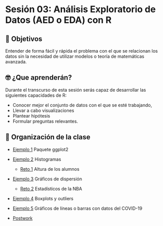 # Sesión 03:  Análisis Exploratorio de Datos (AED o EDA) con R

## :dart: Objetivos

Entender de forma fácil y rápida el problema con el que se relacionan los datos sin la necesidad de utilizar modelos o teoría de matemáticas avanzada.

## 🤓 ¿Que aprenderán? 

Durante el transcurso de esta sesión serás capaz de desarrollar las siguientes capacidades de R:

- Conocer mejor el conjunto de datos con el que se esté trabajando, 
- Llevar a cabo visualizaciones
- Plantear hipótesis 
- Formular preguntas relevantes.  

## 📂 Organización de la clase

- [Ejemplo 1](https://github.com/beduExpert/Programacion-R-Santander-2021/tree/master/Sesion-03/Ejemplo-01) Paquete ggplot2
- [Ejemplo 2](https://github.com/beduExpert/Programacion-R-Santander-2021/tree/master/Sesion-03/Ejemplo-02) Histogramas
   - [Reto 1](https://github.com/beduExpert/Programacion-R-Santander-2021/tree/master/Sesion-03/Reto-01) Altura de los alumnos
- [Ejemplo 3](https://github.com/beduExpert/Programacion-R-Santander-2021/tree/master/Sesion-03/Ejemplo-03) Gráficos de dispersión
   - [Reto 2](https://github.com/beduExpert/Programacion-R-Santander-2021/tree/master/Sesion-03/Reto-02) Estadísticos de la NBA
- [Ejemplo 4](https://github.com/beduExpert/Programacion-R-Santander-2021/tree/master/Sesion-03/Ejemplo-04) Boxplots y outliers
- [Ejemplo 5](https://github.com/beduExpert/Programacion-R-Santander-2021/tree/master/Sesion-03/Ejemplo-05) Gráficos de líneas o barras con datos del COVID-19

- [Postwork](https://github.com/beduExpert/Programacion-R-Santander-2021/tree/master/Sesion-03/Postwork)



